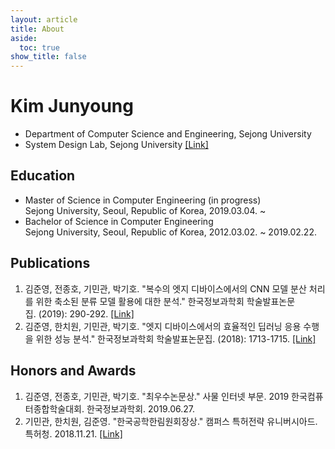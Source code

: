 ```yaml
---
layout: article
title: About
aside:
  toc: true
show_title: false
---
```


# Kim Junyoung
* Department of Computer Science and Engineering, Sejong University
* System Design Lab, Sejong University <a href="http://sdl.sejong.ac.kr" target='_blank'>[Link]</a>

## Education
* Master of Science in Computer Engineering (in progress)<br />
Sejong University, Seoul, Republic of Korea, 2019.03.04. ~
* Bachelor of Science in Computer Engineering<br />
Sejong University, Seoul, Republic of Korea, 2012.03.02. ~ 2019.02.22.

## Publications
1. 김준영, 전종호, 기민관, 박기호. "복수의 엣지 디바이스에서의 CNN 모델 분산 처리를 위한 축소된 분류 모델 활용에 대한 분석." 한국정보과학회 학술발표논문집. (2019): 290-292. <a href="http://www.dbpia.co.kr/journal/articleDetail?nodeId=NODE08763159" target='_blank'>[Link]</a>
1. 김준영, 한치원, 기민관, 박기호. "엣지 디바이스에서의 효율적인 딥러닝 응용 수행을 위한 성능 분석." 한국정보과학회 학술발표논문집. (2018): 1713-1715. <a href="http://www.dbpia.co.kr/journal/articleDetail?nodeId=NODE07614068" target='_blank'>[Link]</a>

## Honors and Awards
1. 김준영, 전종호, 기민관, 박기호. "최우수논문상." 사물 인터넷 부문. 2019 한국컴퓨터종합학술대회. 한국정보과학회. 2019.06.27.
1. 기민관, 한치원, 김준영. "한국공학한림원회장상." 캠퍼스 특허전략 유니버시아드. 특허청. 2018.11.21. <a href="https://www.kipa.org/cpu/4_u2018.jsp" target='_blank'>[Link]</a>
